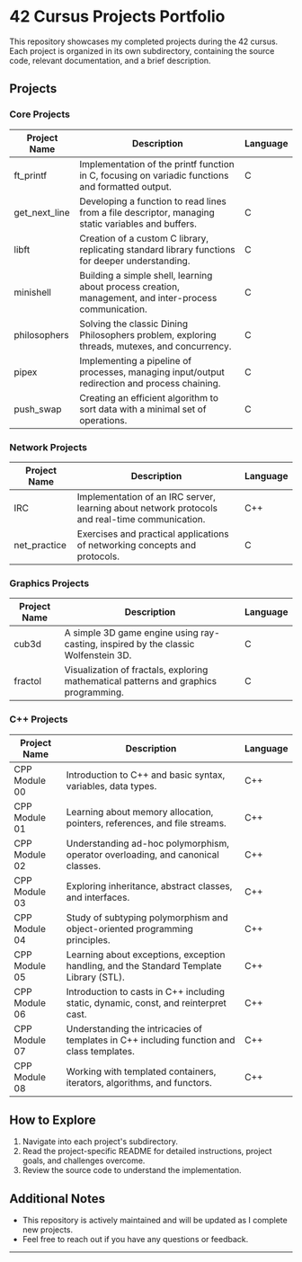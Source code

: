 # 42 Cursus Projects Portfolio

This repository showcases my completed projects during the 42 cursus. Each project is organized in its own subdirectory, containing the source code, relevant documentation, and a brief description.

## **Projects**

### Core Projects

| Project Name    | Description                                       | Language         |
| --------------- | ------------------------------------------------- | ---------------- |
| ft_printf       | Implementation of the printf function in C, focusing on variadic functions and formatted output. | C                |
| get_next_line   | Developing a function to read lines from a file descriptor, managing static variables and buffers. | C                |
| libft           | Creation of a custom C library, replicating standard library functions for deeper understanding. | C                |
| minishell       | Building a simple shell, learning about process creation, management, and inter-process communication. | C                |
| philosophers    | Solving the classic Dining Philosophers problem, exploring threads, mutexes, and concurrency. | C                |
| pipex           | Implementing a pipeline of processes, managing input/output redirection and process chaining. | C                |
| push_swap       | Creating an efficient algorithm to sort data with a minimal set of operations. | C                |

### Network Projects

| Project Name   | Description                                       | Language         |
| --------------- | ------------------------------------------------- | ---------------- |
| IRC             | Implementation of an IRC server, learning about network protocols and real-time communication. | C++              |
| net_practice    | Exercises and practical applications of networking concepts and protocols. | C                |

### Graphics Projects

| Project Name   | Description                                       | Language         |
| --------------- | ------------------------------------------------- | ---------------- |
| cub3d           | A simple 3D game engine using ray-casting, inspired by the classic Wolfenstein 3D. | C                |
| fractol         | Visualization of fractals, exploring mathematical patterns and graphics programming. | C                |



### C++ Projects

| Project Name   | Description                                       | Language         |
| --------------- | ------------------------------------------------- | ---------------- |
| CPP Module 00  | Introduction to C++ and basic syntax, variables, data types. | C++              |
| CPP Module 01  | Learning about memory allocation, pointers, references, and file streams. | C++              |
| CPP Module 02  | Understanding ad-hoc polymorphism, operator overloading, and canonical classes. | C++              |
| CPP Module 03  | Exploring inheritance, abstract classes, and interfaces. | C++              |
| CPP Module 04  | Study of subtyping polymorphism and object-oriented programming principles. | C++              |
| CPP Module 05  | Learning about exceptions, exception handling, and the Standard Template Library (STL). | C++              |
| CPP Module 06  | Introduction to casts in C++ including static, dynamic, const, and reinterpret cast. | C++              |
| CPP Module 07  | Understanding the intricacies of templates in C++ including function and class templates. | C++              |
| CPP Module 08  | Working with templated containers, iterators, algorithms, and functors. | C++              |


## How to Explore

1. Navigate into each project's subdirectory.
2. Read the project-specific README for detailed instructions, project goals, and challenges overcome.
3. Review the source code to understand the implementation.

## Additional Notes

* This repository is actively maintained and will be updated as I complete new projects.
* Feel free to reach out if you have any questions or feedback.
****
